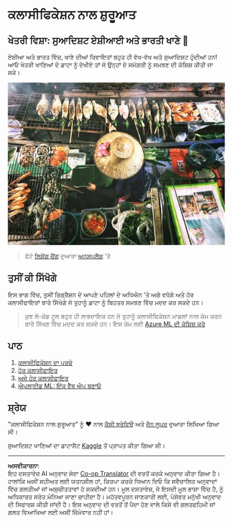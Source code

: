 <!--
CO_OP_TRANSLATOR_METADATA:
{
  "original_hash": "74e809ffd1e613a1058bbc3e9600859e",
  "translation_date": "2025-08-29T17:48:57+00:00",
  "source_file": "4-Classification/README.md",
  "language_code": "pa"
}
-->
# ਕਲਾਸੀਫਿਕੇਸ਼ਨ ਨਾਲ ਸ਼ੁਰੂਆਤ

## ਖੇਤਰੀ ਵਿਸ਼ਾ: ਸੁਆਦਿਸ਼ਟ ਏਸ਼ੀਆਈ ਅਤੇ ਭਾਰਤੀ ਖਾਣੇ 🍜

ਏਸ਼ੀਆ ਅਤੇ ਭਾਰਤ ਵਿੱਚ, ਖਾਣੇ ਦੀਆਂ ਰਿਵਾਇਤਾਂ ਬਹੁਤ ਹੀ ਵੱਖ-ਵੱਖ ਅਤੇ ਸੁਆਦਿਸ਼ਟ ਹੁੰਦੀਆਂ ਹਨ! ਆਓ ਖੇਤਰੀ ਖਾਣਿਆਂ ਦੇ ਡਾਟਾ ਨੂੰ ਦੇਖੀਏ ਤਾਂ ਜੋ ਉਨ੍ਹਾਂ ਦੇ ਸਮੱਗਰੀ ਨੂੰ ਸਮਝਣ ਦੀ ਕੋਸ਼ਿਸ਼ ਕੀਤੀ ਜਾ ਸਕੇ।

![ਥਾਈ ਖਾਣੇ ਵੇਚਣ ਵਾਲਾ](../../../translated_images/thai-food.c47a7a7f9f05c21892a1f9dc7bf30669e6d18dfda420c5c7ebb4153f6a304edd.pa.jpg)
> ਫੋਟੋ <a href="https://unsplash.com/@changlisheng?utm_source=unsplash&utm_medium=referral&utm_content=creditCopyText">ਲਿਸ਼ੇਂਗ ਚੈਂਗ</a> ਦੁਆਰਾ <a href="https://unsplash.com/s/photos/asian-food?utm_source=unsplash&utm_medium=referral&utm_content=creditCopyText">ਅਨਸਪਲੈਸ਼</a> 'ਤੇ
  
## ਤੁਸੀਂ ਕੀ ਸਿੱਖੋਗੇ

ਇਸ ਭਾਗ ਵਿੱਚ, ਤੁਸੀਂ ਰਿਗ੍ਰੈਸ਼ਨ ਦੇ ਆਪਣੇ ਪਹਿਲਾਂ ਦੇ ਅਧਿਐਨ 'ਤੇ ਅਗੇ ਵਧੋਗੇ ਅਤੇ ਹੋਰ ਕਲਾਸੀਫਾਇਰਾਂ ਬਾਰੇ ਸਿੱਖੋਗੇ ਜੋ ਤੁਹਾਨੂੰ ਡਾਟਾ ਨੂੰ ਬਿਹਤਰ ਸਮਝਣ ਵਿੱਚ ਮਦਦ ਕਰ ਸਕਦੇ ਹਨ।

> ਕੁਝ ਲੋ-ਕੋਡ ਟੂਲ ਬਹੁਤ ਹੀ ਲਾਭਦਾਇਕ ਹਨ ਜੋ ਤੁਹਾਨੂੰ ਕਲਾਸੀਫਿਕੇਸ਼ਨ ਮਾਡਲਾਂ ਨਾਲ ਕੰਮ ਕਰਨ ਬਾਰੇ ਸਿੱਖਣ ਵਿੱਚ ਮਦਦ ਕਰ ਸਕਦੇ ਹਨ। ਇਸ ਕੰਮ ਲਈ [Azure ML ਦੀ ਕੋਸ਼ਿਸ਼ ਕਰੋ](https://docs.microsoft.com/learn/modules/create-classification-model-azure-machine-learning-designer/?WT.mc_id=academic-77952-leestott)

## ਪਾਠ

1. [ਕਲਾਸੀਫਿਕੇਸ਼ਨ ਦਾ ਪਰਚੇ](1-Introduction/README.md)
2. [ਹੋਰ ਕਲਾਸੀਫਾਇਰ](2-Classifiers-1/README.md)
3. [ਅਜੇ ਹੋਰ ਕਲਾਸੀਫਾਇਰ](3-Classifiers-2/README.md)
4. [ਐਪਲਾਈਡ ML: ਇੱਕ ਵੈੱਬ ਐਪ ਬਣਾਓ](4-Applied/README.md)

## ਸ਼੍ਰੇਯ

"ਕਲਾਸੀਫਿਕੇਸ਼ਨ ਨਾਲ ਸ਼ੁਰੂਆਤ" ਨੂੰ ♥️ ਨਾਲ [ਕੈਸੀ ਬ੍ਰੇਵਿਉ](https://www.twitter.com/cassiebreviu) ਅਤੇ [ਜੈਨ ਲੂਪਰ](https://www.twitter.com/jenlooper) ਦੁਆਰਾ ਲਿਖਿਆ ਗਿਆ ਸੀ।

ਸੁਆਦਿਸ਼ਟ ਖਾਣਿਆਂ ਦਾ ਡਾਟਾਸੈਟ [Kaggle](https://www.kaggle.com/hoandan/asian-and-indian-cuisines) ਤੋਂ ਪ੍ਰਾਪਤ ਕੀਤਾ ਗਿਆ ਸੀ।

---

**ਅਸਵੀਕਾਰਨਾ**:  
ਇਹ ਦਸਤਾਵੇਜ਼ AI ਅਨੁਵਾਦ ਸੇਵਾ [Co-op Translator](https://github.com/Azure/co-op-translator) ਦੀ ਵਰਤੋਂ ਕਰਕੇ ਅਨੁਵਾਦ ਕੀਤਾ ਗਿਆ ਹੈ। ਹਾਲਾਂਕਿ ਅਸੀਂ ਸਹੀਅਤ ਲਈ ਯਤਨਸ਼ੀਲ ਹਾਂ, ਕਿਰਪਾ ਕਰਕੇ ਧਿਆਨ ਦਿਓ ਕਿ ਸਵੈਚਾਲਿਤ ਅਨੁਵਾਦਾਂ ਵਿੱਚ ਗਲਤੀਆਂ ਜਾਂ ਅਸੁਚੀਤਤਾਵਾਂ ਹੋ ਸਕਦੀਆਂ ਹਨ। ਮੂਲ ਦਸਤਾਵੇਜ਼, ਜੋ ਇਸਦੀ ਮੂਲ ਭਾਸ਼ਾ ਵਿੱਚ ਹੈ, ਨੂੰ ਅਧਿਕਾਰਤ ਸਰੋਤ ਮੰਨਿਆ ਜਾਣਾ ਚਾਹੀਦਾ ਹੈ। ਮਹੱਤਵਪੂਰਨ ਜਾਣਕਾਰੀ ਲਈ, ਪੇਸ਼ੇਵਰ ਮਨੁੱਖੀ ਅਨੁਵਾਦ ਦੀ ਸਿਫਾਰਸ਼ ਕੀਤੀ ਜਾਂਦੀ ਹੈ। ਇਸ ਅਨੁਵਾਦ ਦੀ ਵਰਤੋਂ ਤੋਂ ਪੈਦਾ ਹੋਣ ਵਾਲੇ ਕਿਸੇ ਵੀ ਗਲਤਫਹਿਮੀ ਜਾਂ ਗਲਤ ਵਿਆਖਿਆ ਲਈ ਅਸੀਂ ਜ਼ਿੰਮੇਵਾਰ ਨਹੀਂ ਹਾਂ।